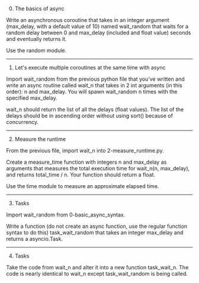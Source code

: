 0. The basics of async  <br>

Write an asynchronous coroutine that takes in an integer argument (max_delay, with a default value of 10) named wait_random that waits for a random delay between 0 and max_delay (included and float value) seconds and eventually returns it.  <br>

Use the random module.  <br>

---
1. Let's execute multiple coroutines at the same time with async  <br>

Import wait_random from the previous python file that you’ve written and write an async routine called wait_n that takes in 2 int arguments (in this order): n and max_delay. You will spawn wait_random n times with the specified max_delay.  <br>

wait_n should return the list of all the delays (float values). The list of the delays should be in ascending order without using sort() because of concurrency.  <br>

---
2. Measure the runtime  <br>

From the previous file, import wait_n into 2-measure_runtime.py.  <br>

Create a measure_time function with integers n and max_delay as arguments that measures the total execution time for wait_n(n, max_delay), and returns total_time / n. Your function should return a float.  <br>

Use the time module to measure an approximate elapsed time.  <br>

---
3. Tasks  <br>

Import wait_random from 0-basic_async_syntax.  <br>

Write a function (do not create an async function, use the regular function syntax to do this) task_wait_random that takes an integer max_delay and returns a asyncio.Task.  <br>

---
4. Tasks  <br>

Take the code from wait_n and alter it into a new function task_wait_n. The code is nearly identical to wait_n except task_wait_random is being called.